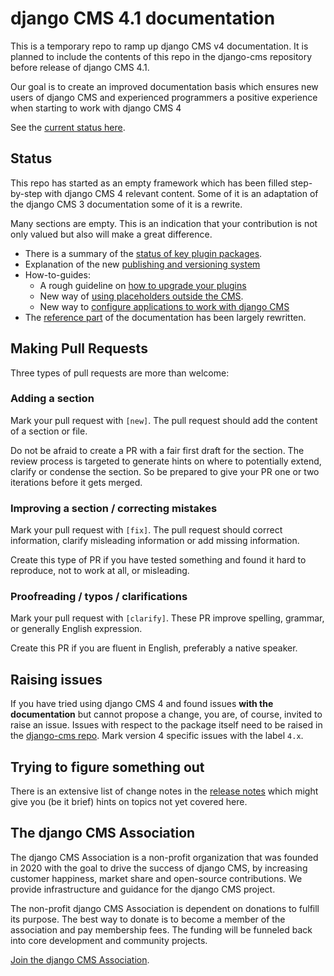 # django CMS 4.1 documentation 

This is a temporary repo to ramp up django CMS v4 documentation. It is planned to include the contents of this repo in the django-cms repository 
before release  of django CMS 4.1.

Our goal is to create an improved documentation basis which ensures new users of django CMS and experienced programmers a positive experience when 
starting to work with django CMS 4

See the [current status here](https://django-cms-docs.readthedocs.io/en/latest/).


## Status

This repo has started as an empty framework which has been filled step-by-step with django CMS 4 relevant content. Some of it is an adaptation of 
the django CMS 3 documentation some of it is a rewrite. 

Many sections are empty. This is an indication that your contribution is not only valued but also will make a great difference. 

* There is a summary of the [status of key plugin packages](https://django-cms-docs.readthedocs.io/en/latest/explanation/commonly_used_plugins.html).
* Explanation of the new [publishing and versioning system](https://django-cms-docs.readthedocs.io/en/latest/explanation/publishing.html)
* How-to-guides:
  - A rough guideline on [how to upgrade your plugins](https://django-cms-docs.readthedocs.io/en/latest/how_to/10a-upgrade_plugins.html)
  - New way of [using placeholders outside the CMS](https://django-cms-docs.readthedocs.io/en/latest/how_to/02-placeholders.html).
  - New way to [configure applications to work with django CMS](https://django-cms-docs.readthedocs.io/en/latest/reference/app_base.html)
* The [reference part](https://django-cms-docs.readthedocs.io/en/latest/reference/index.html) of the documentation has been largely rewritten.

## Making Pull Requests

Three types of pull requests are more than welcome:

### Adding a section

Mark your pull request with `[new]`. The pull request should add the content of a section or file. 

Do not be afraid to create a PR with a fair first draft for the section. The review process is targeted to generate hints on where to potentially extend, clarify or condense the section. So be prepared to give your PR one or two iterations before it gets merged.

### Improving a section / correcting mistakes

Mark your pull request with `[fix]`. The pull request should correct information, clarify misleading information or add missing information. 

Create this type of PR if you have tested something and found it hard to reproduce, not to work at all, or misleading. 

### Proofreading / typos / clarifications

Mark your pull request with `[clarify]`. These PR improve spelling, grammar, or generally English expression.

Create this PR if you are fluent in English, preferably a native speaker. 

## Raising issues

If you have tried using django CMS 4 and found issues **with the documentation** but cannot propose a change, you are, of course, invited to raise an issue. Issues with respect to the package itself need to be raised in the [django-cms repo](https://github.com/django-cms/django-cms/tree/develop-4). Mark version 4 specific issues with the label `4.x`.

## Trying to figure something out

There is an extensive list of change notes in the [release notes](https://django-cms-docs.readthedocs.io/en/latest/upgrade/4.0.html) which might give you (be it brief) hints on topics not yet covered here.

## The django CMS Association

The django CMS Association is a non-profit organization that was founded in 2020 with the goal to drive the success of django CMS, by increasing customer happiness, market share and open-source contributions. We provide infrastructure and guidance for the django CMS project.

The non-profit django CMS Association is dependent on donations to fulfill its purpose. The best way to donate is to become a member of the association and pay membership fees. The funding will be funneled back into core development and community projects.

[Join the django CMS Association](https://www.django-cms.org/en/contribute/).

